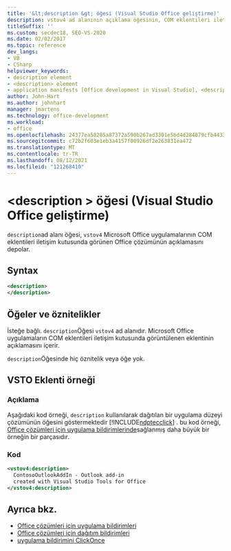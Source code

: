 ```yaml
---
title: '&lt;description &gt; öğesi (Visual Studio Office geliştirme)'
description: vstov4 ad alanının açıklama öğesinin, COM eklentileri iletişim kutusunda görünen Office çözümü için açıklama depoladığını öğrenin.
titleSuffix: ''
ms.custom: secdec18, SEO-VS-2020
ms.date: 02/02/2017
ms.topic: reference
dev_langs:
- VB
- CSharp
helpviewer_keywords:
- description element
- <description> element
- application manifests [Office development in Visual Studio], <description> element
author: John-Hart
ms.author: johnhart
manager: jmartens
ms.technology: office-development
ms.workload:
- office
ms.openlocfilehash: 24377ea58285a87372a590b267ad3301e5bd4d284879cfb44337e0beaaa3cb2c
ms.sourcegitcommit: c72b2f603e1eb3a4157f00926df2e263831ea472
ms.translationtype: MT
ms.contentlocale: tr-TR
ms.lasthandoff: 08/12/2021
ms.locfileid: "121268410"
---
```

# <a name="ltdescriptiongt-element-office-development-in-visual-studio"></a>&lt;description &gt; öğesi (Visual Studio Office geliştirme)
  `description`ad alanı öğesi, `vstov4` Microsoft Office uygulamalarının COM eklentileri iletişim kutusunda görünen Office çözümünün açıklamasını depolar.

## <a name="syntax"></a>Syntax

```xml
<description>
</description>
```

## <a name="elements-and-attributes"></a>Öğeler ve öznitelikler
 İsteğe bağlı. `description`Öğesi `vstov4` ad alanıdır. Microsoft Office uygulamaların COM eklentileri iletişim kutusunda görüntülenen eklentinin açıklamasını içerir.

 `description`Öğesinde hiç öznitelik veya öğe yok.

## <a name="vsto-add-in-example"></a>VSTO Eklenti örneği

### <a name="description"></a>Açıklama
 Aşağıdaki kod örneği, `description` kullanılarak dağıtılan bir uygulama düzeyi çözümünün öğesini göstermektedir [!INCLUDE[ndptecclick](../vsto/includes/ndptecclick-md.md)] . bu kod örneği, [Office çözümleri için uygulama bildirimlerinde](../vsto/application-manifests-for-office-solutions.md)sağlanmış daha büyük bir örneğin bir parçasıdır.

### <a name="code"></a>Kod

```xml
<vstov4:description>
  ContosoOutlookAddIn - Outlook add-in
  created with Visual Studio Tools for Office
</vstov4:description>
```

## <a name="see-also"></a>Ayrıca bkz.

- [Office çözümleri için uygulama bildirimleri](../vsto/application-manifests-for-office-solutions.md)
- [Office çözümleri için dağıtım bildirimleri](../vsto/deployment-manifests-for-office-solutions.md)
- [uygulama bildirimini ClickOnce](../deployment/clickonce-application-manifest.md)